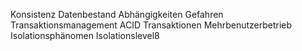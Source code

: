 Konsistenz
Datenbestand
Abhängigkeiten
Gefahren
Transaktionsmanagement
ACID
Transaktionen
Mehrbenutzerbetrieb
Isolationsphänomen
Isolationslevel8
